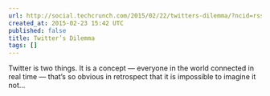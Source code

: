 ```yaml
---
url: http://social.techcrunch.com/2015/02/22/twitters-dilemma/?ncid=rss
created_at: 2015-02-23 15:42 UTC
published: false
title: Twitter’s Dilemma
tags: []
---
```


Twitter is two things. It is a concept — everyone in the world connected in real time — that’s so obvious in retrospect that it is impossible to imagine it not…
